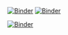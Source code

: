 [![Binder](https://mybinder.org/badge_logo.svg)](https://mybinder.org/v2/gh/mkolany/jupyter/HEAD)
[![Binder](https://mybinder.org/badge_logo.svg)](https://mybinder.org/v2/gh/mkolany/jupyter/main?labpath=symmetry.ipynb)

[![Binder](https://mybinder.org/badge_logo.svg)](https://mybinder.org/v2/gh/mkolany/jupyter/main?labpath=matematyka_wspomagana_komputerowo.ipynb)
